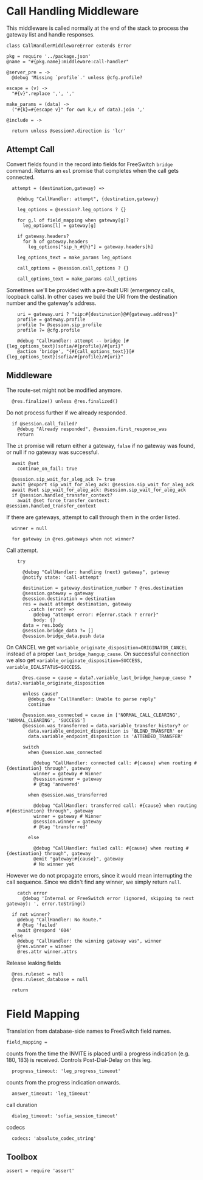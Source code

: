 Call Handling Middleware
========================

This middleware is called normally at the end of the stack to process the gateway list and handle responses.

    class CallHandlerMiddlewareError extends Error

    pkg = require '../package.json'
    @name = "#{pkg.name}:middleware:call-handler"

    @server_pre = ->
      @debug 'Missing `profile`.' unless @cfg.profile?

    escape = (v) ->
      "#{v}".replace ',', ','

    make_params = (data) ->
      ("#{k}=#{escape v}" for own k,v of data).join ','

    @include = ->

      return unless @session?.direction is 'lcr'

Attempt Call
------------

Convert fields found in the record into fields for FreeSwitch `bridge` command.
Returns an `esl` promise that completes when the call gets connected.

      attempt = (destination,gateway) =>

        @debug "CallHandler: attempt", {destination,gateway}

        leg_options = @session?.leg_options ? {}

        for g,l of field_mapping when gateway[g]?
          leg_options[l] = gateway[g]

        if gateway.headers?
          for h of gateway.headers
            leg_options["sip_h_#{h}"] = gateway.headers[h]

        leg_options_text = make_params leg_options

        call_options = @session.call_options ? {}

        call_options_text = make_params call_options

Sometimes we'll be provided with a pre-built URI (emergency calls, loopback calls). In other cases we build the URI from the destination number and the gateway's address.

        uri = gateway.uri ? "sip:#{destination}@#{gateway.address}"
        profile = gateway.profile
        profile ?= @session.sip_profile
        profile ?= @cfg.profile

        @debug "CallHandler: attempt -- bridge [#{leg_options_text}]sofia/#{profile}/#{uri}"
        @action 'bridge', "{#{call_options_text}}[#{leg_options_text}]sofia/#{profile}/#{uri}"

Middleware
----------

The route-set might not be modified anymore.

      @res.finalize() unless @res.finalized()

Do not process further if we already responded.

      if @session.call_failed?
        @debug "Already responded", @session.first_response_was
        return

The `it` promise will return either a gateway, `false` if no gateway was found, or null if no gateway was successful.

      await @set
        continue_on_fail: true

      @session.sip_wait_for_aleg_ack ?= true
      await @export sip_wait_for_aleg_ack: @session.sip_wait_for_aleg_ack
      await @set sip_wait_for_aleg_ack: @session.sip_wait_for_aleg_ack
      if @session.handled_transfer_context?
        await @set force_transfer_context: @session.handled_transfer_context

If there are gateways, attempt to call through them in the order listed.

      winner = null

      for gateway in @res.gateways when not winner?

Call attempt.

        try

          @debug "CallHandler: handling (next) gateway", gateway
          @notify state: 'call-attempt'

          destination = gateway.destination_number ? @res.destination
          @session.gateway = gateway
          @session.destination = destination
          res = await attempt destination, gateway
            .catch (error) =>
              @debug "attempt error: #{error.stack ? error}"
              body: {}
          data = res.body
          @session.bridge_data ?= []
          @session.bridge_data.push data

On CANCEL we get `variable_originate_disposition=ORIGINATOR_CANCEL` instead of a proper `last_bridge_hangup_cause`.
On successful connection we also get `variable_originate_disposition=SUCCESS, variable_DIALSTATUS=SUCCESS`.

          @res.cause = cause = data?.variable_last_bridge_hangup_cause ? data?.variable_originate_disposition

          unless cause?
            @debug.dev "CallHandler: Unable to parse reply"
            continue

          @session.was_connected = cause in ['NORMAL_CALL_CLEARING', 'NORMAL_CLEARING', 'SUCCESS']
          @session.was_transferred = data.variable_transfer_history? or
            data.variable_endpoint_disposition is 'BLIND_TRANSFER' or
            data.variable_endpoint_disposition is 'ATTENDED_TRANSFER'

          switch
            when @session.was_connected

              @debug "CallHandler: connected call: #{cause} when routing #{destination} through", gateway
              winner = gateway # Winner
              @session.winner = gateway
              # @tag 'answered'

            when @session.was_transferred

              @debug "CallHandler: transferred call: #{cause} when routing #{destination} through", gateway
              winner = gateway # Winner
              @session.winner = gateway
              # @tag 'transferred'

            else

              @debug "CallHandler: failed call: #{cause} when routing #{destination} through", gateway
              @emit "gateway:#{cause}", gateway
              # No winner yet

However we do not propagate errors, since it would mean interrupting the call sequence. Since we didn't find any winner, we simply return `null`.

        catch error
          @debug 'Internal or FreeSwitch error (ignored, skipping to next gateway): ', error.toString()

      if not winner?
        @debug "CallHandler: No Route."
        # @tag 'failed'
        await @respond '604'
      else
        @debug "CallHandler: the winning gateway was", winner
        @res.winner = winner
        @res.attr winner.attrs

Release leaking fields

      @res.ruleset = null
      @res.ruleset_database = null

      return


Field Mapping
=============

Translation from database-side names to FreeSwitch field names.

    field_mapping =

counts from the time the INVITE is placed until a progress indication (e.g. 180, 183) is received. Controls Post-Dial-Delay on this leg.

      progress_timeout: 'leg_progress_timeout'

counts from the progress indication onwards.

      answer_timeout: 'leg_timeout'

call duration

      dialog_timeout: 'sofia_session_timeout'

codecs

      codecs: 'absolute_codec_string'

Toolbox
-------

    assert = require 'assert'
